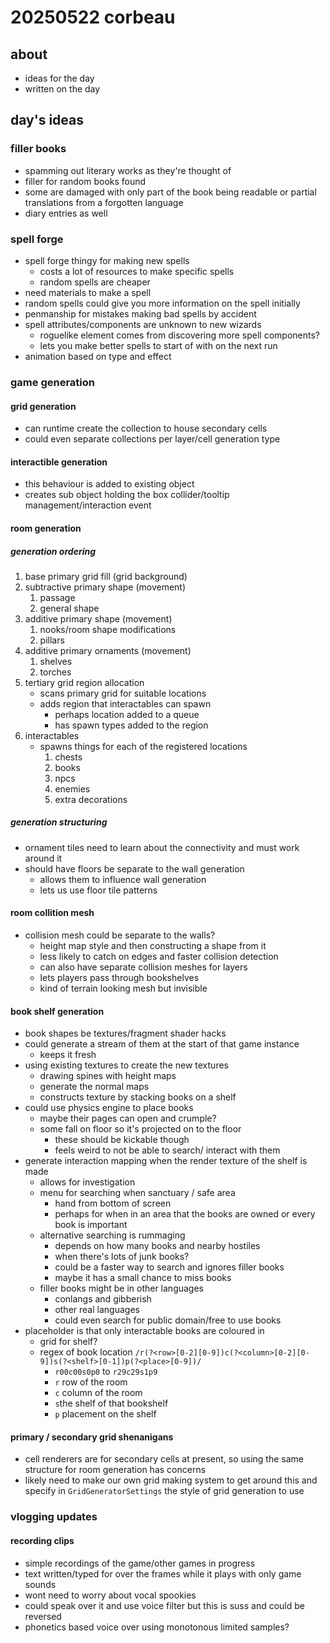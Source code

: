 # 20250522 corbeau
## about
* ideas for the day
* written on the day

## day's ideas

### filler books
* spamming out literary works as they're thought of
* filler for random books found
* some are damaged with only part of the book being readable or partial translations from a forgotten language
* diary entries as well

### spell forge
* spell forge thingy for making new spells
    * costs a lot of resources to make specific spells
    * random spells are cheaper
* need materials to make a spell
* random spells could give you more information on the spell initially
* penmanship for mistakes making bad spells by accident
* spell attributes/components are unknown to new wizards
    * roguelike element comes from discovering more spell components?
    * lets you make better spells to start of with on the next run
* animation based on type and effect

### game generation

#### grid generation
* can runtime create the collection to house secondary cells
* could even separate collections per layer/cell generation type

#### interactible generation
* this behaviour is added to existing object
* creates sub object holding the box collider/tooltip management/interaction event

#### room generation

##### generation ordering 

1. base primary grid fill (grid background)
2. subtractive primary shape (movement)
    1. passage
    2. general shape
3. additive primary shape (movement)
    1. nooks/room shape modifications
    2. pillars
4. additive primary ornaments (movement)
    1. shelves
    2. torches
5. tertiary grid region allocation
    * scans primary grid for suitable locations
    * adds region that interactables can spawn
        - perhaps location added to a queue
        - has spawn types added to the region
6. interactables
    * spawns things for each of the registered locations
        1. chests
        2. books
        3. npcs
        4. enemies
        5. extra decorations

##### generation structuring
* ornament tiles need to learn about the connectivity and must work around it
* should have floors be separate to the wall generation
    * allows them to influence wall generation
    * lets us use floor tile patterns

#### room collition mesh
* collision mesh could be separate to the walls?
    * height map style and then constructing a shape from it
    * less likely to catch on edges and faster collision detection
    * can also have separate collision meshes for layers
    * lets players pass through bookshelves
    * kind of terrain looking mesh but invisible

#### book shelf generation
* book shapes be textures/fragment shader hacks
* could generate a stream of them at the start of that game instance
    * keeps it fresh
* using existing textures to create the new textures
    * drawing spines with height maps
    * generate the normal maps
    * constructs texture by stacking books on a shelf
* could use physics engine to place books
    * maybe their pages can open and crumple?
    * some fall on floor so it's projected on to the floor
        * these should be kickable though
        * feels weird to not be able to search/ interact with them
* generate interaction mapping when the render texture of the shelf is made
    * allows for investigation
    * menu for searching when sanctuary / safe area 
        * hand from bottom of screen
        * perhaps for when in an area that the books are owned or every book is important
    * alternative searching is rummaging
        * depends on how many books and nearby hostiles
        * when there's lots of junk books?
        * could be a faster way to search and ignores filler books
        * maybe it has a small chance to miss books
    * filler books might be in other languages
        * conlangs and gibberish
        * other real languages
        * could even search for public domain/free to use books
* placeholder is that only interactable books are coloured in
    * grid for shelf?
    * regex of book location `/r(?<row>[0-2][0-9])c(?<column>[0-2][0-9])s(?<shelf>[0-1])p(?<place>[0-9])/`
        * `r00c00s0p0` to `r29c29s1p9`
        * `r` row of the room
        * `c` column of the room
        * `s`the shelf of that bookshelf
        * `p` placement on the shelf

#### primary / secondary grid shenanigans
* cell renderers are for secondary cells at present, so using the same structure for room generation has concerns
* likely need to make our own grid making system to get around this and specify in `GridGeneratorSettings` the style of grid generation to use

### vlogging updates

#### recording clips
* simple recordings of the game/other games in progress
* text written/typed for over the frames while it plays with only game sounds
* wont need to worry about vocal spookies
* could speak over it and use voice filter but this is suss and could be reversed
* phonetics based voice over using monotonous limited samples?